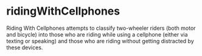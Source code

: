 # ridingWithCellphones
Riding With Cellphones attempts to classify two-wheeler riders (both motor and bicycle) into those who are riding while using a cellphone (either via texting or speaking) and those who are riding without getting distracted by these devices.

